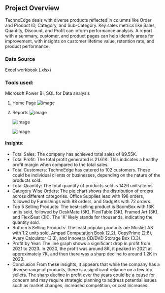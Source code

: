 ## Project Overview
TechnoEdge deals with diverse products reflected in columns like Order and Product ID, Category, and Sub-Category. Key sales metrics like Sales, Quantity, Discount, and Profit can inform performance analysis. A report with a summary, customer, and product pages can help identify areas for improvement, with insights on customer lifetime value, retention rate, and product performance.

### Data Source
Excel workbook (.xlsx)

### Tools used:
Microsoft Power BI, SQL for Data analysis

1. Home Page
   ![image](https://github.com/user-attachments/assets/9eb550b8-a830-4fb3-8e44-c097f08730a5)

2. Reports
   ![image](https://github.com/user-attachments/assets/11ef5284-319a-4f9c-aa3e-841883d88646)

   ![image](https://github.com/user-attachments/assets/ca704600-8fa9-43d5-ba81-9acd6e8dae5c)

   ![image](https://github.com/user-attachments/assets/ae530a05-88f8-4da0-b0c3-b457c02284ce)

#### Insights:
- Total Sales: The company has achieved total sales of 89.55K.
- Total Profit: The total profit generated is 21.61K. This indicates a healthy profit margin when compared to the total sales.
- Total Customers: TechnoEdge has catered to 102 customers. These could be individual clients or businesses, depending on the nature of the products sold.
- Total Quantity: The total quantity of products sold is 1426 units/items.
- Category Wise Orders: The pie chart shows the distribution of orders across different categories. Office Supplies lead with 198 orders, followed by Furnishings with 88 orders, and Gadgets with 72 orders.
- Top 5 Selling Products: The best-selling product is BoomBox with 16K units sold, followed by DeskMate (5K), FlexiTable (3K), Framed Art (3K), and FlexiSeat (3K). The 'K' likely stands for thousands, indicating the quantity sold.
- Bottom 5 Selling Products: The least popular products are Musket A3 with 1.2 units sold, Ampad Computation Book (2.2), CopyPrime (2.6), Avery Calculator (3.3), and Innovera CD/DVD Storage Box (3.3).
- Profit by Year: The line graph shows a significant drop in profit from 2021 to 2023. In 2020, the profit was around 8K, it peaked in 2021 at approximately 7K, and then there was a sharp decline to around 1.2K in 2023.
- Conclusion
From these insights, it appears that while the company has a diverse range of products, there is a significant reliance on a few top sellers. The sharp decline in profit over the years could be a cause for concern and may require strategic planning to address potential issues such as market changes, increased competition, or cost increases.



